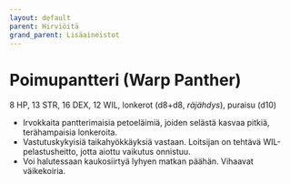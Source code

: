 ```yaml
---
layout: default
parent: Hirviöitä
grand_parent: Lisäaineistot
---
```


# Poimupantteri (Warp Panther)

8 HP, 13 STR, 16 DEX, 12 WIL, lonkerot (d8+d8, _räjähdys_), puraisu (d10)

- Irvokkaita pantterimaisia petoeläimiä, joiden selästä kasvaa pitkiä, terähampaisia lonkeroita.
- Vastutuskykyisiä taikahyökkäyksiä vastaan. Loitsijan on tehtävä WIL-pelastusheitto, jotta aiottu vaikutus onnistuu.
- Voi halutessaan kaukosiirtyä lyhyen matkan päähän. Vihaavat väikekoiria.
